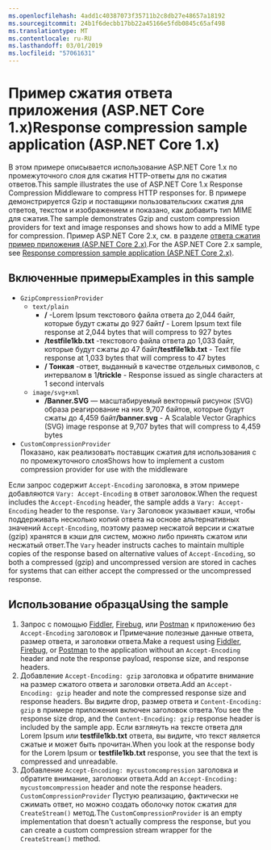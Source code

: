 ```yaml
---
ms.openlocfilehash: 4add1c40387073f35711b2c8db27e48657a18192
ms.sourcegitcommit: 24b1f6decbb17bb22a45166e5fdb0845c65af498
ms.translationtype: MT
ms.contentlocale: ru-RU
ms.lasthandoff: 03/01/2019
ms.locfileid: "57061631"
---
```

# <a name="response-compression-sample-application-aspnet-core-1x"></a><span data-ttu-id="a5792-101">Пример сжатия ответа приложения (ASP.NET Core 1.x)</span><span class="sxs-lookup"><span data-stu-id="a5792-101">Response compression sample application (ASP.NET Core 1.x)</span></span>

<span data-ttu-id="a5792-102">В этом примере описывается использование ASP.NET Core 1.x по промежуточного слоя для сжатия HTTP-ответы для по сжатия ответов.</span><span class="sxs-lookup"><span data-stu-id="a5792-102">This sample illustrates the use of ASP.NET Core 1.x Response Compression Middleware to compress HTTP responses for.</span></span> <span data-ttu-id="a5792-103">В примере демонстрируется Gzip и поставщики пользовательских сжатия для ответов, текстом и изображением и показано, как добавить тип MIME для сжатия.</span><span class="sxs-lookup"><span data-stu-id="a5792-103">The sample demonstrates Gzip and custom compression providers for text and image responses and shows how to add a MIME type for compression.</span></span> <span data-ttu-id="a5792-104">Пример ASP.NET Core 2.x, см. в разделе [ответа сжатия пример приложения (ASP.NET Core 2.x)](https://github.com/aspnet/Docs/tree/master/aspnetcore/performance/response-compression/samples/2.x).</span><span class="sxs-lookup"><span data-stu-id="a5792-104">For the ASP.NET Core 2.x sample, see [Response compression sample application (ASP.NET Core 2.x)](https://github.com/aspnet/Docs/tree/master/aspnetcore/performance/response-compression/samples/2.x).</span></span>

## <a name="examples-in-this-sample"></a><span data-ttu-id="a5792-105">Включенные примеры</span><span class="sxs-lookup"><span data-stu-id="a5792-105">Examples in this sample</span></span>

* `GzipCompressionProvider`
  * `text/plain`
    * <span data-ttu-id="a5792-106">**/** -Lorem Ipsum текстового файла ответа до 2,044 байт, которые будут сжаты до 927 байт</span><span class="sxs-lookup"><span data-stu-id="a5792-106">**/** - Lorem Ipsum text file response at 2,044 bytes that will compress to 927 bytes</span></span>
    * <span data-ttu-id="a5792-107">**/testfile1kb.txt** -текстового файла ответа до 1,033 байт, которые будут сжаты до 47 байт</span><span class="sxs-lookup"><span data-stu-id="a5792-107">**/testfile1kb.txt** - Text file response at 1,033 bytes that will compress to 47 bytes</span></span>
    * <span data-ttu-id="a5792-108">**/ Тонкая** -ответ, выданный в качестве отдельных символов, с интервалом в 1</span><span class="sxs-lookup"><span data-stu-id="a5792-108">**/trickle** - Response issued as single characters at 1 second intervals</span></span>
  * `image/svg+xml`
    * <span data-ttu-id="a5792-109">**/Banner.SVG** — масштабируемый векторный рисунок (SVG) образа реагирование на них 9,707 байтов, которые будут сжаты до 4,459 байт</span><span class="sxs-lookup"><span data-stu-id="a5792-109">**/banner.svg** - A Scalable Vector Graphics (SVG) image response at 9,707 bytes that will compress to 4,459 bytes</span></span>
* `CustomCompressionProvider`<br><span data-ttu-id="a5792-110">Показано, как реализовать поставщик сжатия для использования с по промежуточного слоя</span><span class="sxs-lookup"><span data-stu-id="a5792-110">Shows how to implement a custom compression provider for use with the middleware</span></span>

<span data-ttu-id="a5792-111">Если запрос содержит `Accept-Encoding` заголовка, в этом примере добавляются `Vary: Accept-Encoding` в ответ заголовок.</span><span class="sxs-lookup"><span data-stu-id="a5792-111">When the request includes the `Accept-Encoding` header, the sample adds a `Vary: Accept-Encoding` header to the response.</span></span> <span data-ttu-id="a5792-112">`Vary` Заголовок указывает кэши, чтобы поддерживать несколько копий ответа на основе альтернативных значений `Accept-Encoding`, поэтому размер несжатой версии и сжатые (gzip) хранятся в кэши для систем, можно либо принять сжатом или несжатый ответ.</span><span class="sxs-lookup"><span data-stu-id="a5792-112">The `Vary` header instructs caches to maintain multiple copies of the response based on alternative values of `Accept-Encoding`, so both a compressed (gzip) and uncompressed version are stored in caches for systems that can either accept the compressed or the uncompressed response.</span></span>

## <a name="using-the-sample"></a><span data-ttu-id="a5792-113">Использование образца</span><span class="sxs-lookup"><span data-stu-id="a5792-113">Using the sample</span></span>

1. <span data-ttu-id="a5792-114">Запрос с помощью [Fiddler](http://www.telerik.com/fiddler), [Firebug](http://getfirebug.com/), или [Postman](https://www.getpostman.com/) к приложению без `Accept-Encoding` заголовок и Примечание полезные данные ответа, размер ответа, и заголовки ответа.</span><span class="sxs-lookup"><span data-stu-id="a5792-114">Make a request using [Fiddler](http://www.telerik.com/fiddler), [Firebug](http://getfirebug.com/), or [Postman](https://www.getpostman.com/) to the application without an `Accept-Encoding` header and note the response payload, response size, and response headers.</span></span>
1. <span data-ttu-id="a5792-115">Добавление `Accept-Encoding: gzip` заголовка и обратите внимание на размер сжатого ответа и заголовки ответа.</span><span class="sxs-lookup"><span data-stu-id="a5792-115">Add an `Accept-Encoding: gzip` header and note the compressed response size and response headers.</span></span> <span data-ttu-id="a5792-116">Вы видите drop, размер ответа и `Content-Encoding: gzip` в примере приложения включен заголовок ответа.</span><span class="sxs-lookup"><span data-stu-id="a5792-116">You see the response size drop, and the `Content-Encoding: gzip` response header is included by the sample app.</span></span> <span data-ttu-id="a5792-117">Если взглянуть на тексте ответа для Lorem Ipsum или **testfile1kb.txt** ответа, вы видите, что текст является сжатые и может быть прочитан.</span><span class="sxs-lookup"><span data-stu-id="a5792-117">When you look at the response body for the Lorem Ipsum or **testfile1kb.txt** response, you see that the text is compressed and unreadable.</span></span>
1. <span data-ttu-id="a5792-118">Добавление `Accept-Encoding: mycustomcompression` заголовка и обратите внимание, заголовки ответа.</span><span class="sxs-lookup"><span data-stu-id="a5792-118">Add an `Accept-Encoding: mycustomcompression` header and note the response headers.</span></span> <span data-ttu-id="a5792-119">`CustomCompressionProvider` Пустую реализацию, фактически не сжимать ответ, но можно создать оболочку поток сжатия для `CreateStream()` метод.</span><span class="sxs-lookup"><span data-stu-id="a5792-119">The `CustomCompressionProvider` is an empty implementation that doesn't actually compress the response, but you can create a custom compression stream wrapper for the `CreateStream()` method.</span></span>
